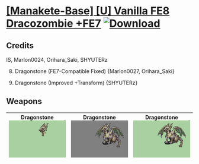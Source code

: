 # [\[Manakete-Base\] \[U\] Vanilla FE8 Dracozombie +FE7](./) [![Download](https://img.shields.io/badge/Download-Click%20Here!-red)](https://minhaskamal.github.io/DownGit/#/home?url=https://github.com/Klokinator/FE-Repo/tree/main/Battle%20Animations%2FMonsters%20-%20Dragons%20and%20Special%2F%5BManakete-Base%5D%20%5BU%5D%20Vanilla%20FE8%20Dracozombie%20%2BFE7)
## Credits

IS, Marlon0024, Orihara_Saki, SHYUTERz

8. Dragonstone (FE7-Compatible Fixed) {Marlon0027, Orihara_Saki}

8. Dragonstone (Improved +Transform) {SHYUTERz}

## Weapons

| <b>Dragonstone</b><br/><img alt="Dragonstone animation" src="./8.%20Dragonstone/Dragonstone.gif"/> | <b>Dragonstone</b><br/><img alt="Dragonstone animation" src="./8.%20Dragonstone%20(FE7%20Fixed)/Dragonstone.gif"/> | <b>Dragonstone</b><br/><img alt="Dragonstone animation" src="./8.%20Dragonstone%20(Imp%20+Transf)/Dragonstone.gif"/> |
| :---: | :---: | :---: |
